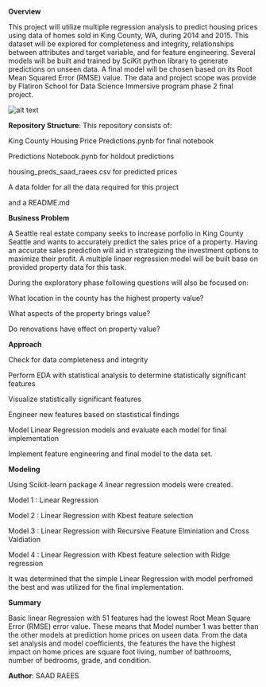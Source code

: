**Overview**

This project will utilize multiple regression analysis to predict housing prices using data of homes sold in King County, WA, during 2014 and 2015. This dataset will be explored for completeness and integrity, relationships between attributes and target variable, and for feature engineering. Several models will be built and trained by SciKit python library to generate predictions on unseen data. A final model will be chosen based on its Root Mean Squared Error (RMSE) value. The data and project scope was provide by Flatiron School for Data Science Immersive program phase 2 final project.

![alt text](https://www.google.com/imgres?imgurl=https%3A%2F%2Fwww.nwrealtor.com%2Fwp-content%2Fuploads%2F2020%2F06%2FMy-Post-2020-06-19T111622.407.png&imgrefurl=https%3A%2F%2Fwww.nwrealtor.com%2F2020%2F06%2F19%2Fking-county-now-in-phase-2-of-covid-19-re-opening%2F&tbnid=m4H7IYUHZzyDmM&vet=10CIQBEDMoiQJqFwoTCKCXoK7Vwe4CFQAAAAAdAAAAABAD..i&docid=4moSuOnN8LLorM&w=1200&h=628&q=king%20county&ved=0CIQBEDMoiQJqFwoTCKCXoK7Vwe4CFQAAAAAdAAAAABAD)


**Repository Structure**:
This repository consists of:

King County Housing Price Predictions.pynb for final notebook

Predictions Notebook.pynb for holdout predictions

housing_preds_saad_raees.csv for predicted prices

A data folder for all the data required for this project

and a README.md


**Business Problem**


A Seattle real estate company seeks to increase porfolio in King County Seattle and wants to accurately predict the sales price of a property. Having an accurate sales prediction will aid in strategizing the investment options to maximize their profit. A multiple linaer regression model will be built base on provided property data for this task.

During the exploratory phase following questions will also be focused on:

What location in the county has the highest property value?

What aspects of the property brings value?

Do renovations have effect on property value?

**Approach**

Check for data completeness and integrity

Perform EDA with statistical analysis to determine statistically significant features

Visualize statistically significant features

Engineer new features based on stastistical findings

Model Linear Regression models and evaluate each model for final implementation

Implement feature engineering and final model to the data set.

**Modeling**

Using Scikit-learn package 4 linear regression models were created.


Model 1 : Linear Regression

Model 2 : Linear Regression with Kbest feature selection

Model 3 : Linear Regression with Recursive Feature Elminiation and Cross Valdiation

Model 4 : Linear Regression with Kbest feature selection with Ridge regression

It was determined that the simple Linear Regression with model perfromed the best and was utilized for the final implementation.

**Summary**

Basic linear Regression with 51 features had the lowest Root Mean Square Error (RMSE) error value. These means that Model number 1 was better than the other models at prediction home prices on useen data. From the data set analysis and model coefficients, the features the have the highest impact on home prices are square foot living, number of bathrooms, number of bedrooms, grade, and condition.

**Author**: SAAD RAEES
